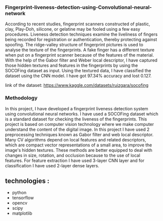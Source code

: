 ### Fingerprint-liveness-detection-using-Convolutional-neural-network


According to recent studies, fingerprint scanners constructed of plastic, clay, Play-Doh, silicone, or gelatine may be fooled using a few easy procedures. Liveness detection techniques examine the liveliness of fingers being recorded for registration or authentication, thereby protecting against spoofing. The ridge-valley structure of fingerprint pictures is used to analyse the texture of the fingerprints. A fake finger has a different texture when put on a fingerprint scanner because of the features of the material. With the help of the Gabor filter and Weber local descriptor, I have captured those hidden textures and features in the fingerprints by using the SOCOFing dataset as input. Using the textured data, I have classified the dataset using the CNN model. I have got 97.34% accuracy and lost 0.127.

link of the dataset: https://www.kaggle.com/datasets/ruizgara/socofing


### Methodology 
In this project, I have developed a fingerprint liveness detection system using convolutional neural networks. I have used a SOCOFing dataset which is a standard dataset for checking the liveness of the fingerprints. This project is based on computer vision technology where we make computer understand the content of the digital image. In this project I have used 2 preprocessing techniques known as Gabor filter and web local descriptor. Many CV algorithms depend on local features and related descriptors, which are compact vector representations of a small area, to improve the image's hidden textures. These methods are better equipped to deal with changes in size, rotation, and occlusion because to the use of local features. For feature extraction I have used 3-layer CNN layer and for classification I have used 2-layer dense layers.



## technologies :

* python
* tensorflow
* opencv
* scipy
* matplotlib


